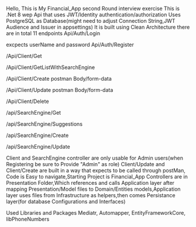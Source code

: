 Hello,
This is My Financial_App second Round interview exercise
This is .Net 8 wep Api that uses JWT/Identity authentication/authorization
Uses PostgreSQL as Database(might need to adjust Connection String,JWT Audience and Issuer in appsettings)
It is built using Clean Architecture
there are in total 11 endpoints
Api/Auth/Login   



excpects userName and password
Api/Auth/Register 






/Api/Client/Get


/Api/Client/GetListWithSearchEngine


/Api/Client/Create  postman Body/form-data



/Api/Client/Update     postman Body/form-data




/Api/Client/Delete

/api/SearchEngine/Get



/api/SearchEngine/Suggestions



/api/SearchEngine/Create



/api/SearchEngine/Update


Client and SearchEngine controller are only usable for Admin users(when Registering be sure to Provide "Admin" as role)
Client/Update and Client/Create are built in a way that expects to be called through postMan,
Code is Easy to navigate,Starting Project is Financial_App
Controllers are in Presentation Folder,Which references and calls Application layer after mapping 
Presentation/Model files to Domain/Entities models,Application layer uses files from Infrastructure
as helpers,then comes Persistance layer(for database Configurations and Interfaces)


Used Libraries and Packages
Mediatr,     Automapper,      EntityFrameworkCore,      libPhoneNumbers
